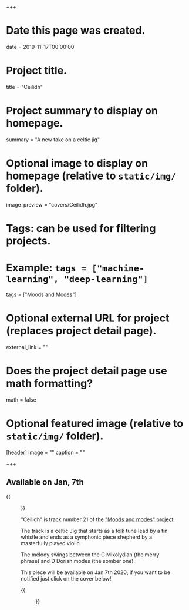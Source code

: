 +++
# Date this page was created.
date = 2019-11-17T00:00:00

# Project title.
title = "Ceilidh"

# Project summary to display on homepage.
summary = "A new take on a celtic jig"

# Optional image to display on homepage (relative to `static/img/` folder).
image_preview = "covers/Ceilidh.jpg"

# Tags: can be used for filtering projects.
# Example: `tags = ["machine-learning", "deep-learning"]`
tags = ["Moods and Modes"]

# Optional external URL for project (replaces project detail page).
external_link = ""

# Does the project detail page use math formatting?
math = false

# Optional featured image (relative to `static/img/` folder).
[header]
image = ""
caption = ""

+++

## Available on Jan, 7th

{{<figure src="/img/covers/Ceilidh.jpg" width="320" link="https://distrokid.com/hyperfollow/skeeboo/ceilidh" target="_blank">}}

"Ceilidh" is track number 21 of the ["Moods and modes" project](/post/moods_and_modes). 

The track is a celtic Jig that starts as a folk tune lead by a tin whistle and ends as a symphonic piece shepherd by a masterfully played violin.   

The melody swings between the G Mixolydian (the merry phrase) and D Dorian modes (the somber one).

This piece will be available on Jan 7th 2020; if you want to be notified just click on the cover below!

{{<figure src="/img/covers/Ceilidh.jpg" width="320" link="https://distrokid.com/hyperfollow/skeeboo/ceilidh" target="_blank">}}